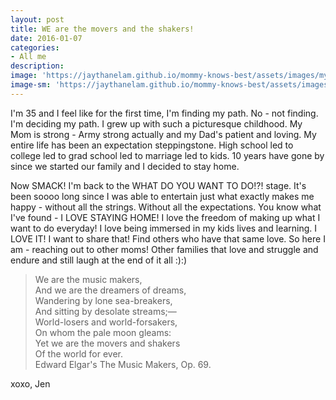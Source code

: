 ```yaml
---
layout: post
title: WE are the movers and the shakers!
date: 2016-01-07
categories:
- All me
description:
image: 'https://jaythanelam.github.io/mommy-knows-best/assets/images/my-path.jpg'
image-sm: 'https://jaythanelam.github.io/mommy-knows-best/assets/images/my-path.jpg'
---
```


I'm 35 and I feel like for the first time, I'm finding my path. No - not finding. I'm deciding my path. I grew up with such a picturesque childhood. My Mom is strong - Army strong actually and my Dad's patient and loving. My entire life has been an expectation steppingstone. High school led to college led to grad school led to marriage led to kids. 10 years have gone by since we started our family and I decided to stay home.

Now SMACK! I'm back to the WHAT DO YOU WANT TO DO!?! stage. It's been soooo long since I was able to entertain just what exactly makes me happy - without all the strings. Without all the expectations. You know what I've found - I LOVE STAYING HOME! I love the freedom of making up what I want to do everyday! I love being immersed in my kids lives and learning. I LOVE IT! I want to share that! Find others who have that same love. So here I am - reaching out to other moms! Other families that love and struggle and endure and still laugh at the end of it all :):)

> We are the music makers,<br />
> And we are the dreamers of dreams,<br />
> Wandering by lone sea-breakers,<br />
> And sitting by desolate streams;—<br />
> World-losers and world-forsakers,<br />
> On whom the pale moon gleams:<br />
> Yet we are the movers and shakers<br />
> Of the world for ever.<br />
> Edward Elgar's The Music Makers, Op. 69.

xoxo,
Jen
